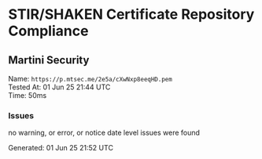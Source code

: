 # STIR/SHAKEN Certificate Repository Compliance

## Martini Security

Name: `https://p.mtsec.me/2e5a/cXwNxp8eeqHD.pem`\
Tested At: 01 Jun 25 21:44 UTC\
Time: 50ms

### Issues

no warning, or error, or notice date level issues were found

Generated: 01 Jun 25 21:52 UTC